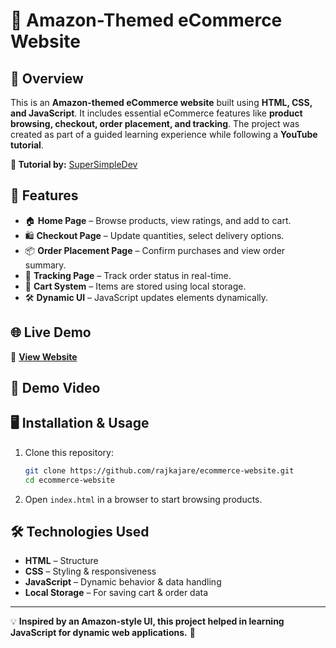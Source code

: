 # 🛒 Amazon-Themed eCommerce Website

## 📌 Overview
This is an **Amazon-themed eCommerce website** built using **HTML, CSS, and JavaScript**. It includes essential eCommerce features like **product browsing, checkout, order placement, and tracking**. The project was created as part of a guided learning experience while following a **YouTube tutorial**.

**🎥 Tutorial by:** [SuperSimpleDev](https://youtu.be/EerdGm-ehJQ?si=H9akdgISI66_R_Es)

## 🚀 Features
- 🏠 **Home Page** – Browse products, view ratings, and add to cart.
- 🛍️ **Checkout Page** – Update quantities, select delivery options.
- 📦 **Order Placement Page** – Confirm purchases and view order summary.
- 🚚 **Tracking Page** – Track order status in real-time.
- 🔢 **Cart System** – Items are stored using local storage.
- 🛠️ **Dynamic UI** – JavaScript updates elements dynamically.

## 🌐 Live Demo
🔗 **[View Website](https://rajkajare.github.io/ecommerce-website/)** 

## 🎥 Demo Video


## 🖥️ Installation & Usage
1. Clone this repository:
   ```bash
   git clone https://github.com/rajkajare/ecommerce-website.git
   cd ecommerce-website
   ```
2. Open `index.html` in a browser to start browsing products.


## 🛠 Technologies Used
- **HTML** – Structure
- **CSS** – Styling & responsiveness
- **JavaScript** – Dynamic behavior & data handling
- **Local Storage** – For saving cart & order data


---

💡 **Inspired by an Amazon-style UI, this project helped in learning JavaScript for dynamic web applications.** 🚀

